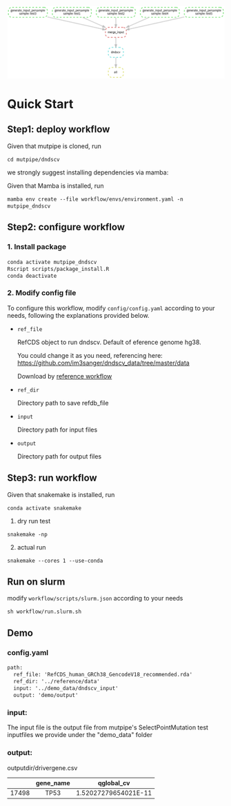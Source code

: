![dndscv](https://github.com/douymLab/mutpipe/blob/main/dndscv/dndscv.png)

# Quick Start

## Step1: deploy workflow

Given that mutpipe is cloned, run

```{bash}
cd mutpipe/dndscv
```

we strongly suggest installing dependencies via mamba:

Given that Mamba is installed, run

```{bash}
mamba env create --file workflow/envs/environment.yaml -n mutpipe_dndscv
```

## Step2: configure workflow

### 1. Install package

```{bash}
conda activate mutpipe_dndscv
Rscript scripts/package_install.R
conda deactivate
```

### 2. Modify config file

To configure this workflow, modify `config/config.yaml` according to your needs, following the explanations provided below.

-   `ref_file`

    RefCDS object to run dndscv. Default of eference genome hg38.

    You could change it as you need, referencing here:
    <https://github.com/im3sanger/dndscv_data/tree/master/data>
    
    Download by [reference workflow](reference/readme.md)

-   `ref_dir`

    Directory path to save refdb_file

-   `input`

    Directory path for input files

-   `output`

    Directory path for output files

## Step3: run workflow

Given that snakemake is installed, run

```{bash}
conda activate snakemake
```

1.  dry run test

```{bash}
snakemake -np
```

2.  actual run

```{bash}
snakemake --cores 1 --use-conda
```

## Run on slurm

modify `workflow/scripts/slurm.json` according to your needs

```{bash}
sh workflow/run.slurm.sh
```

## Demo

### config.yaml

```{yaml}
path:
  ref_file: 'RefCDS_human_GRCh38_GencodeV18_recommended.rda'
  ref_dir: '../reference/data'
  input: '../demo_data/dndscv_input'
  output: 'demo/output'
```

### input:

The input file is the output file from mutpipe's SelectPointMutation test inputfiles we provide under the "demo_data" folder

### output:

outputdir/drivergene.csv

|   |gene_name|qglobal_cv|
|:---:|:---------:|:----------:|
|17498|TP53|1.52027279654021E-11|
